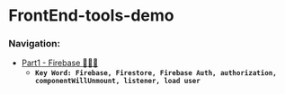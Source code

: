 # FrontEnd-tools-demo

### Navigation:

- [Part1 - Firebase :gem::gem::gem:](https://github.com/DonghaoWu/Frontend-tools-demo/blob/master/Basic-app/Firebase.md) 
    - __`Key Word: Firebase, Firestore, Firebase Auth, authorization, componentWillUnmount, listener, load user`__

